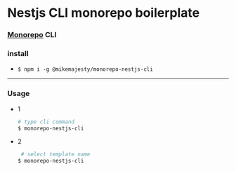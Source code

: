 # Nestjs CLI monorepo boilerplate

### [Monorepo](https://github.com/mikemajesty/nestjs-monorepo) CLI

### install
  - 
    ```
    $ npm i -g @mikemajesty/monorepo-nestjs-cli
    ```
  ---
### Usage
  - 1
    ```bash
    # type cli command
    $ monorepo-nestjs-cli
    ```
  - 2
    ```bash
     # select template name
    $ monorepo-nestjs-cli
    ```